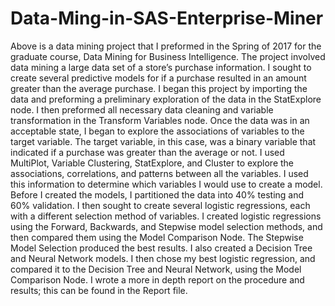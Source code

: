 # Data-Ming-in-SAS-Enterprise-Miner




Above is a data mining project that I preformed in the Spring of 2017 for the graduate course, Data Mining for Business Intelligence. The project involved data mining a large data set of a store’s purchase information. I sought to create several predictive models for if a purchase resulted in an amount greater than the average purchase. 
I began this project by importing the data and preforming a preliminary exploration of the data in the StatExplore node. I then preformed all necessary data cleaning and variable transformation in the Transform Variables node. Once the data was in an acceptable state, I began to explore the associations of variables to the target variable. The target variable, in this case, was a binary variable that indicated if a purchase was greater than the average or not. I used MultiPlot, Variable Clustering, StatExplore, and Cluster to explore the associations, correlations, and patterns between all the variables. I used this information to determine which variables I would use to create a model. 
Before I created the models, I partitioned the data into 40% testing and 60% validation. I then sought to create several logistic regressions, each with a different selection method of variables. I created logistic regressions using the Forward, Backwards, and Stepwise model selection methods, and then compared them using the Model Comparison Node. The Stepwise Model Selection produced the best results. I also created a Decision Tree and Neural Network models. I then chose my best logistic regression, and compared it to the Decision Tree and Neural Network, using the Model Comparison Node. 
I wrote a more in depth report on the procedure and results; this can be found in the Report file. 
